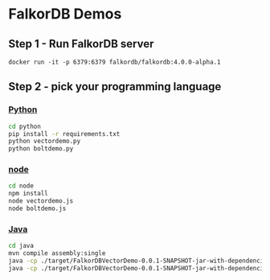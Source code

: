 # FalkorDB Demos

## Step 1 - Run FalkorDB server

```
docker run -it -p 6379:6379 falkordb/falkordb:4.0.0-alpha.1

```

## Step 2 - pick your programming language

### [Python](https://github.com/FalkorDB/demos/tree/main/python)

```bash
cd python
pip install -r requirements.txt
python vectordemo.py
python boltdemo.py
```

### [node](https://github.com/FalkorDB/demos/tree/main/node)

```bash
cd node
npm install
node vectordemo.js
node boltdemo.js
```

### [Java](https://github.com/FalkorDB/demos/tree/main/java)

```bash
cd java
mvn compile assembly:single
java -cp ./target/FalkorDBVectorDemo-0.0.1-SNAPSHOT-jar-with-dependencies.jar com.falkordb.FalkorDBVectorDemo
java -cp ./target/FalkorDBVectorDemo-0.0.1-SNAPSHOT-jar-with-dependencies.jar com.falkordb.BoltVectorDemo
```
